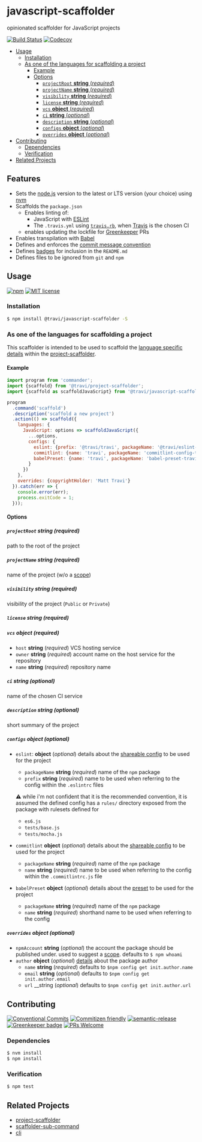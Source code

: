 # javascript-scaffolder

opinionated scaffolder for JavaScript projects

<!-- status badges -->
[![Build Status][ci-badge]][ci-link]
[![Codecov](https://img.shields.io/codecov/c/github/travi/javascript-scaffolder.svg)](https://codecov.io/github/travi/javascript-scaffolder)

<!-- START doctoc generated TOC please keep comment here to allow auto update -->
<!-- DON'T EDIT THIS SECTION, INSTEAD RE-RUN doctoc TO UPDATE -->


* [Usage](#usage)
  * [Installation](#installation)
  * [As one of the languages for scaffolding a project](#as-one-of-the-languages-for-scaffolding-a-project)
    * [Example](#example)
    * [Options](#options)
      * [`projectRoot` __string__ (_required_)](#projectroot-__string__-_required_)
      * [`projectName` __string__ (_required_)](#projectname-__string__-_required_)
      * [`visibility` __string__ (_required_)](#visibility-__string__-_required_)
      * [`license` __string__ (_required_)](#license-__string__-_required_)
      * [`vcs` __object__ (_required_)](#vcs-__object__-_required_)
      * [`ci` __string__ (_optional_)](#ci-__string__-_optional_)
      * [`description` __string__ (_optional_)](#description-__string__-_optional_)
      * [`configs` __object__ (_optional_)](#configs-__object__-_optional_)
      * [`overrides` __object__ (_optional_)](#overrides-__object__-_optional_)
* [Contributing](#contributing)
  * [Dependencies](#dependencies)
  * [Verification](#verification)
* [Related Projects](#related-projects)

<!-- END doctoc generated TOC please keep comment here to allow auto update -->

## Features

* Sets the [node.js](https://nodejs.org/) version to the latest or LTS version
  (your choice) using [nvm](https://github.com/creationix/nvm)
* Scaffolds the `package.json`
  * Enables linting of:
    * JavaScript with [ESLint](https://eslint.org/)
    * The `.travis.yml` using [`travis.rb`](https://github.com/travis-ci/travis.rb#lint),
      when [Travis](https://travis-ci.com) is the chosen CI
  * enables updating the lockfile for [Greenkeeper](https://greenkeeper.io) PRs
* Enables transpilation with [Babel](https://babeljs.io)
* Defines and enforces the [commit message convention](https://conventionalcommits.org/)
* Defines [badges](https://sheilds.io) for inclusion in the `README.md`
* Defines files to be ignored from `git` and `npm`

## Usage

<!-- consumer badges -->
[![npm][npm-badge]][npm-link]
[![MIT license][license-badge]][license-link]

### Installation

```sh
$ npm install @travi/javascript-scaffolder -S
```

### As one of the languages for scaffolding a project

This scaffolder is intended to be used to scaffold the
[language specific details](https://github.com/travi/project-scaffolder#languages-_optional_)
within the [project-scaffolder](https://github.com/travi/project-scaffolder).

#### Example

```js
import program from 'commander';
import {scaffold} from '@travi/project-scaffolder';
import {scaffold as scaffoldJavaScript} from '@travi/javascript-scaffolder';

program
  .command('scaffold')
  .description('scaffold a new project')
  .action(() => scaffold({
    languages: {
      JavaScript: options => scaffoldJavaScript({
        ...options,
        configs: {
          eslint: {prefix: '@travi/travi', packageName: '@travi/eslint-config-travi'},
          commitlint: {name: 'travi', packageName: 'commitlint-config-travi'},
          babelPreset: {name: 'travi', packageName: 'babel-preset-travi'}
        }
      })
    }, 
    overrides: {copyrightHolder: 'Matt Travi'}
  }).catch(err => {
    console.error(err);
    process.exitCode = 1;
  }));
```

#### Options

##### `projectRoot` __string__ (_required_)

path to the root of the project

##### `projectName` __string__ (_required_)

name of the project (w/o a [scope](https://docs.npmjs.com/misc/scope))

##### `visibility` __string__ (_required_)

visibility of the project (`Public` or `Private`)

##### `license` __string__ (_required_)

##### `vcs` __object__ (_required_)

* `host` __string__ (_required_)
  VCS hosting service
* `owner` __string__ (_required_)
  account name on the host service for the repository
* `name` __string__ (_required_)
  repository name 

##### `ci` __string__ (_optional_)

name of the chosen CI service

##### `description` __string__ (_optional_)

short summary of the project

##### `configs` __object__ (_optional_)

* `eslint`: __object__ (_optional_)
  details about the [shareable config](https://eslint.org/docs/developer-guide/shareable-configs)
  to be used for the project
  * `packageName` __string__ (_required_)
    name of the `npm` package
  * `prefix` __string__ (_required_)
    name to be used when referring to the config within the `.eslintrc` files
  
  :warning: while i'm not confident that it is the recommended convention, it
  is assumed the defined config has a `rules/` directory exposed from the package
  with rulesets defined for
  * `es6.js`
  * `tests/base.js`
  * `tests/mocha.js`
* `commitlint` __object__ (_optional_)
  details about the [shareable config](https://marionebl.github.io/commitlint/#/concepts-shareable-config)
  to be used for the project
  * `packageName` __string__ (_required_)
    name of the `npm` package
  * `name` __string__ (_required_)
    name to be used when referring to the config within the `.commitlintrc.js` file
* `babelPreset` __object__ (_optional_)
  details about the [preset](https://babeljs.io/docs/plugins/#creating-a-preset)
  to be used for the project
  * `packageName` __string__ (_required_)
    name of the `npm` package
  * `name` __string__ (_required_)
    shorthand name to be used when referring to the config
    
##### `overrides` __object__ (_optional_)

* `npmAccount` __string__ (_optional_)
  the account the package should be published under. used to suggest a
  [scope](https://docs.npmjs.com/misc/scope). defaults to `$ npm whoami`
* `author` __object__ (_optional_)
  [details](https://docs.npmjs.com/files/package.json#people-fields-author-contributors)
  about the package author
  * `name` __string__ (_required_) defaults to `$npm config get init.author.name`
  * `email` __string__ (_optional_) defaults to `$npm config get init.author.email`
  * `url` __string (_optional_) defaults to `$npm config get init.author.url`
  
## Contributing

<!-- contribution badges -->
[![Conventional Commits][commit-convention-badge]][commit-convention-link]
[![Commitizen friendly][commitizen-badge]][commitizen-link]
[![semantic-release](https://img.shields.io/badge/%20%20%F0%9F%93%A6%F0%9F%9A%80-semantic--release-e10079.svg)](https://github.com/semantic-release/semantic-release)
[![Greenkeeper badge](https://badges.greenkeeper.io/travi/javascript-scaffolder.svg)](https://greenkeeper.io/)
[![PRs Welcome][PRs-badge]][PRs-link]

### Dependencies

```sh
$ nvm install
$ npm install
```

### Verification

```sh
$ npm test
```

## Related Projects

* [project-scaffolder](https://npm.im/@travi/project-scaffolder)
* [scaffolder-sub-command](https://github.com/travi/scaffolder-sub-command)
* [cli](https://npm.im/@travi/cli)

[npm-link]: https://www.npmjs.com/package/@travi/javascript-scaffolder
[npm-badge]: https://img.shields.io/npm/v/@travi/javascript-scaffolder.svg
[license-link]: LICENSE
[license-badge]: https://img.shields.io/github/license/travi/javascript-scaffolder.svg
[ci-link]: https://travis-ci.org/travi/javascript-scaffolder
[ci-badge]: https://img.shields.io/travis/travi/javascript-scaffolder.svg?branch=master
[commit-convention-link]: https://conventionalcommits.org
[commit-convention-badge]: https://img.shields.io/badge/Conventional%20Commits-1.0.0-yellow.svg
[commitizen-link]: http://commitizen.github.io/cz-cli/
[commitizen-badge]: https://img.shields.io/badge/commitizen-friendly-brightgreen.svg
[PRs-link]: http://makeapullrequest.com
[PRs-badge]: https://img.shields.io/badge/PRs-welcome-brightgreen.svg
